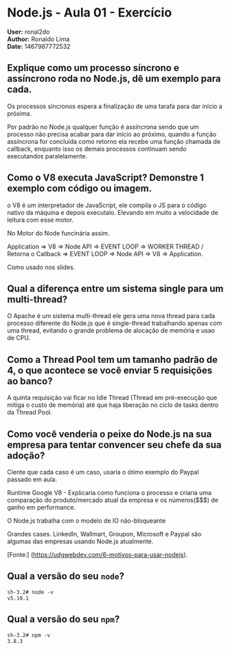
# Node.js - Aula 01 - Exercício
**User:** ronal2do   
**Author:** Ronaldo Lima   
**Date:**  1467987772532   

## Explique como um processo síncrono e assíncrono roda no Node.js, dê um exemplo para cada.

Os processos síncronos espera a finalização de uma tarafa para dar início a próxima. 

Por padrão no Node.js qualquer função é assíncrona sendo que um processo não precisa acabar para dar início ao próximo, quando a função assíncrona for concluída como retorno ela recebe uma função chamada de callback, enquanto isso os demais processos continuam sendo executandos paralelamente.

## Como o V8 executa JavaScript? Demonstre 1 exemplo com código ou imagem.

o V8 é um interpretador de JavaScript, ele compila o JS para o código nativo da máquina e depois executalo. Elevando em muito a velocidade de leitura com esse motor.

No Motor do Node funcinária assim.

Application => V8 => Node API => EVENT LOOP => WORKER THREAD / Retorna o Callback => EVENT LOOP => Node API => V8 => Application.

Como usado nos slides.


## Qual a diferença entre um sistema single para um multi-thread?

O Apache é um sistema multi-thread ele gera uma nova thread para cada processo diferente do Node.js que é single-thread trabalhando apenas com uma thread, evitando o grande problema de alocação de memória e usao de CPU.

## Como a Thread Pool tem um tamanho padrão de 4, o que acontece se você enviar 5 requisições ao banco?

A quinta requisição vai ficar no Idle Thread (Thread em pré-execução que mitiga o custo de memória) até que haja liberação no ciclo de tasks dentro da Thread Pool.

## Como você venderia o peixe do Node.js na sua empresa para tentar convencer seu chefe da sua adoção?

Ciente que cada caso é um caso, usaria o ótimo exemplo do Paypal passado em aula.

Runtime Google V8 - Explicaria como funciona o processo e criaria uma comparação do produto/mercado atual da empresa e os números($$$) de ganho em performance.

O Node.js trabalha com o modelo de IO não-bloqueante

Grandes cases. LinkedIn, Wallmart, Groupon, Microsoft e Paypal são algumas das empresas usando Node.js atualmente.

[Fonte:] (https://udgwebdev.com/6-motivos-para-usar-nodejs).

## Qual a versão do seu `node`?

```
sh-3.2# node -v   
v5.10.1
```

## Qual a versão do seu `npm`?

```
sh-3.2# npm -v   
3.8.3
```